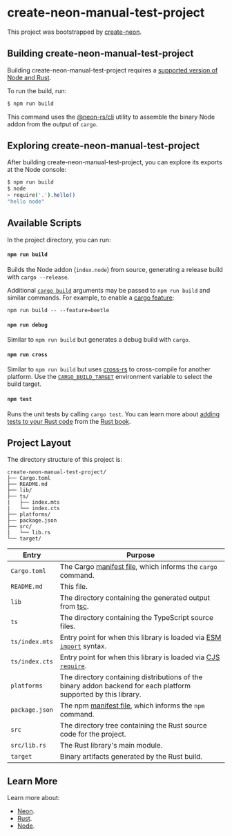 # create-neon-manual-test-project

This project was bootstrapped by [create-neon](https://www.npmjs.com/package/create-neon).

## Building create-neon-manual-test-project

Building create-neon-manual-test-project requires a [supported version of Node and Rust](https://github.com/neon-bindings/neon#platform-support).

To run the build, run:

```sh
$ npm run build
```

This command uses the [@neon-rs/cli](https://www.npmjs.com/package/@neon-rs/cli) utility to assemble the binary Node addon from the output of `cargo`.

## Exploring create-neon-manual-test-project

After building create-neon-manual-test-project, you can explore its exports at the Node console:

```sh
$ npm run build
$ node
> require('.').hello()
"hello node"
```

## Available Scripts

In the project directory, you can run:

#### `npm run build`

Builds the Node addon (`index.node`) from source, generating a release build with `cargo --release`.

Additional [`cargo build`](https://doc.rust-lang.org/cargo/commands/cargo-build.html) arguments may be passed to `npm run build` and similar commands. For example, to enable a [cargo feature](https://doc.rust-lang.org/cargo/reference/features.html):

```
npm run build -- --feature=beetle
```

#### `npm run debug`

Similar to `npm run build` but generates a debug build with `cargo`.

#### `npm run cross`

Similar to `npm run build` but uses [cross-rs](https://github.com/cross-rs/cross) to cross-compile for another platform. Use the [`CARGO_BUILD_TARGET`](https://doc.rust-lang.org/cargo/reference/config.html#buildtarget) environment variable to select the build target.

#### `npm test`

Runs the unit tests by calling `cargo test`. You can learn more about [adding tests to your Rust code](https://doc.rust-lang.org/book/ch11-01-writing-tests.html) from the [Rust book](https://doc.rust-lang.org/book/).

## Project Layout

The directory structure of this project is:

```
create-neon-manual-test-project/
├── Cargo.toml
├── README.md
├── lib/
├── ts/
|   ├── index.mts
|   └── index.cts
├── platforms/
├── package.json
├── src/
|   └── lib.rs
└── target/
```

| Entry          | Purpose                                                                                                                                  |
|----------------|------------------------------------------------------------------------------------------------------------------------------------------|
| `Cargo.toml`   | The Cargo [manifest file](https://doc.rust-lang.org/cargo/reference/manifest.html), which informs the `cargo` command.                   |
| `README.md`    | This file.                                                                                                                               |
| `lib`          | The directory containing the generated output from [tsc](https://typescriptlang.org).                                                    |
| `ts`           | The directory containing the TypeScript source files.                                                                                    |
| `ts/index.mts` | Entry point for when this library is loaded via [ESM `import`](https://nodejs.org/api/esm.html#modules-ecmascript-modules) syntax.       |
| `ts/index.cts` | Entry point for when this library is loaded via [CJS `require`](https://nodejs.org/api/modules.html#requireid).                          |
| `platforms`    | The directory containing distributions of the binary addon backend for each platform supported by this library.                          |
| `package.json` | The npm [manifest file](https://docs.npmjs.com/cli/v7/configuring-npm/package-json), which informs the `npm` command.                    |
| `src`          | The directory tree containing the Rust source code for the project.                                                                      |
| `src/lib.rs`   | The Rust library's main module.                                                                                                          |
| `target`       | Binary artifacts generated by the Rust build.                                                                                            |

## Learn More

Learn more about:

- [Neon](https://neon-bindings.com).
- [Rust](https://www.rust-lang.org).
- [Node](https://nodejs.org).
